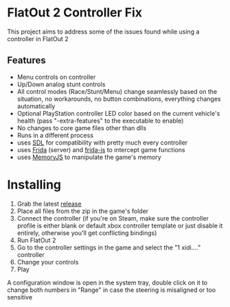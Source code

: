 # FlatOut 2 Controller Fix
This project aims to address some of the issues found while using a controller in FlatOut 2
## Features
- Menu controls on controller
- Up/Down analog stunt controls
- All control modes (Race/Stunt/Menu) change seamlessly based on the situation, no workarounds, no button combinations, everything changes automatically
- Optional PlayStation controller LED color based on the current vehicle's health (pass  "-extra-features" to the executable to enable)
- No changes to core game files other than dlls
- Runs in a different process
- uses [SDL](https://www.libsdl.org/) for compatibility with pretty much every controller
- uses [Frida](https://frida.re/) (server) and [frida-js](https://github.com/httptoolkit/frida-js) to intercept game functions
- uses [MemoryJS](https://github.com/Rob--/memoryjs/) to manipulate the game's memory
# Installing
1. Grab the latest [release](https://github.com/joao678/fo2_controller_fix/releases/download/latest/fo2_controller_fix.zip)
2. Place all files from the zip in the game's folder
3. Connect the controller (if you're on Steam, make sure the controller profile is either blank or default xbox controller template or just disable it entirely, otherwise you'll get conflicting bindings)
4. Run FlatOut 2
5. Go to the controller settings in the game and select the "1 xidi...." controller
6. Change your controls
7. Play

A configuration window is open in the system tray, double click on it to change both numbers in "Range" in case the steering is misaligned or too sensitive
